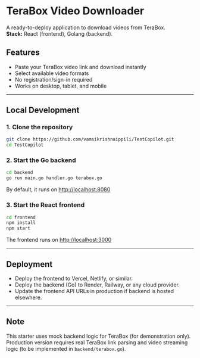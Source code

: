 # TeraBox Video Downloader

A ready-to-deploy application to download videos from TeraBox.  
**Stack:** React (frontend), Golang (backend).

## Features

- Paste your TeraBox video link and download instantly
- Select available video formats
- No registration/sign-in required
- Works on desktop, tablet, and mobile

---

## Local Development

### 1. Clone the repository

```bash
git clone https://github.com/vamsikrishnaippili/TestCopilot.git
cd TestCopilot
```

### 2. Start the Go backend

```bash
cd backend
go run main.go handler.go terabox.go
```
By default, it runs on [http://localhost:8080](http://localhost:8080)

### 3. Start the React frontend

```bash
cd frontend
npm install
npm start
```
The frontend runs on [http://localhost:3000](http://localhost:3000)

---

## Deployment

- Deploy the frontend to Vercel, Netlify, or similar.
- Deploy the backend (Go) to Render, Railway, or any cloud provider.
- Update the frontend API URLs in production if backend is hosted elsewhere.

---

## Note

This starter uses mock backend logic for TeraBox (for demonstration only).  
Production version requires real TeraBox link parsing and video streaming logic (to be implemented in `backend/terabox.go`).
